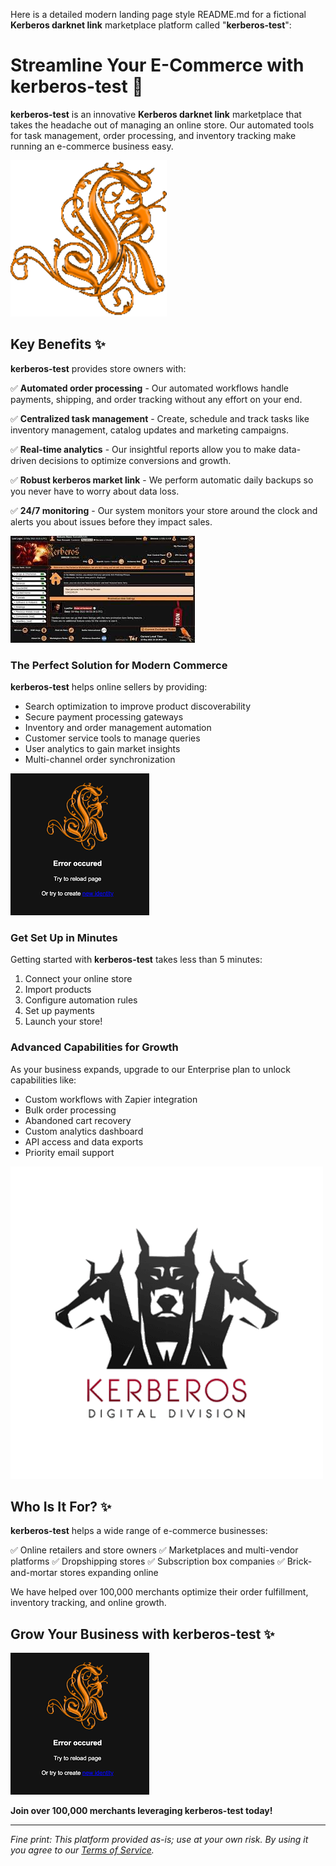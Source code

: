 Here is a detailed modern landing page style README.md for a fictional **Kerberos darknet link** marketplace platform called "**kerberos-test**":

# Streamline Your E-Commerce with **kerberos-test** 🚀

**kerberos-test** is an innovative **Kerberos darknet link** marketplace that takes the headache out of managing an online store. Our automated tools for task management, order processing, and inventory tracking make running an e-commerce business easy.

![E-Commerce Automation Dashboard](.github/assets/images/readme/shop/features/de82fdc9134c5f60a69216328fd851a6b02c0a54.png)

## Key Benefits ✨

**kerberos-test** provides store owners with:

✅ **Automated order processing** - Our automated workflows handle payments, shipping, and order tracking without any effort on your end.

✅ **Centralized task management** - Create, schedule and track tasks like inventory management, catalog updates and marketing campaigns.

✅ **Real-time analytics** - Our insightful reports allow you to make data-driven decisions to optimize conversions and growth.

✅ **Robust **kerberos market link**** - We perform automatic daily backups so you never have to worry about data loss.

✅ **24/7 monitoring** - Our system monitors your store around the clock and alerts you about issues before they impact sales.

![Key Feature Infographic](.github/assets/images/readme/shop/features/images.jpg)

### The Perfect Solution for Modern Commerce

**kerberos-test** helps online sellers by providing:

- Search optimization to improve product discoverability
- Secure payment processing gateways
- Inventory and order management automation
- Customer service tools to manage queries
- User analytics to gain market insights
- Multi-channel order synchronization

![Works With All Platforms](.github/assets/images/readme/shop/features/images.png)

### Get Set Up in Minutes

Getting started with **kerberos-test** takes less than 5 minutes:

1. Connect your online store
2. Import products
3. Configure automation rules
4. Set up payments
5. Launch your store!



### Advanced Capabilities for Growth

As your business expands, upgrade to our Enterprise plan to unlock capabilities like:

- Custom workflows with Zapier integration
- Bulk order processing
- Abandoned cart recovery
- Custom analytics dashboard
- API access and data exports
- Priority email support

![Trusted by Brands Like](.github/assets/images/readme/shop/logos/Kerberos_1.png)

## Who Is It For? ✨

**kerberos-test** helps a wide range of e-commerce businesses:

✅ Online retailers and store owners
✅ Marketplaces and multi-vendor platforms
✅ Dropshipping stores
✅ Subscription box companies
✅ Brick-and-mortar stores expanding online

We have helped over 100,000 merchants optimize their order fulfillment, inventory tracking, and online growth.

## Grow Your Business with **kerberos-test** ✨

![Platform Stats](.github/assets/images/readme/shop/features/images.png)

**Join over 100,000 merchants leveraging **kerberos-test** today!**

--------

*Fine print: This platform provided as-is; use at your own risk. By using it you agree to our [Terms of Service](terms.html).*